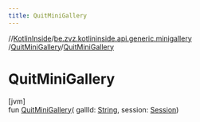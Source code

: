 ```yaml
---
title: QuitMiniGallery
---
```

//[KotlinInside](../../../index.html)/[be.zvz.kotlininside.api.generic.minigallery](../index.html)
/[QuitMiniGallery](index.html)/[QuitMiniGallery](-quit-mini-gallery.html)

# QuitMiniGallery

[jvm]\
fun [QuitMiniGallery](-quit-mini-gallery.html)(
gallId: [String](https://kotlinlang.org/api/latest/jvm/stdlib/kotlin/-string/index.html),
session: [Session](../../be.zvz.kotlininside.session/-session/index.html))




